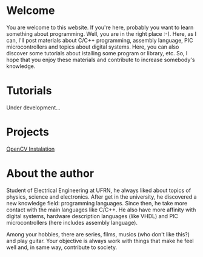 # Welcome
You are welcome to this website. If you're here, probably you want to learn something about programming. Well, you are in the right place :-). Here, as I can, I'll post materials about C/C++ programming, assembly language, PIC microcontrollers and topics about digital systems. Here, you can also discover some tutorials about istalling some program or library, etc. So, I hope that you enjoy these materials and contribute to increase somebody's knowledge. 

# Tutorials
Under development...

# Projects
[OpenCV Instalation](tutorials/tutorial_install_opencv.md)

# About the author
Student of Electrical Engineering at UFRN, he always liked about topics of physics, science and electronics. After get in the university, he discovered a new knowledge field: programming languages. Since then, he take more contact with the main languages like C/C++. He also have more affinity with digital systems, hardware description languages (like VHDL) and PIC microcontrollers (here includes assembly language).

Among your hobbies, there are series, films, musics (who don't like this?) and play guitar. Your objective is always work with things that make he feel well and, in same way, contribute to society.
